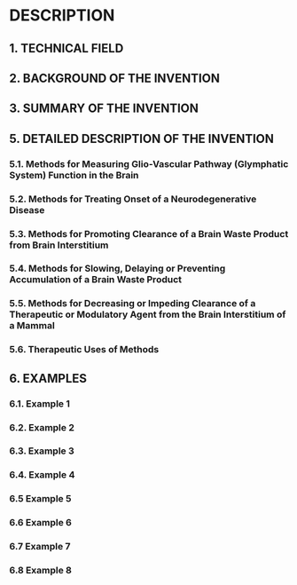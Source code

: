 # DESCRIPTION

## 1. TECHNICAL FIELD

## 2. BACKGROUND OF THE INVENTION

## 3. SUMMARY OF THE INVENTION

## 5. DETAILED DESCRIPTION OF THE INVENTION

### 5.1. Methods for Measuring Glio-Vascular Pathway (Glymphatic System) Function in the Brain

### 5.2. Methods for Treating Onset of a Neurodegenerative Disease

### 5.3. Methods for Promoting Clearance of a Brain Waste Product from Brain Interstitium

### 5.4. Methods for Slowing, Delaying or Preventing Accumulation of a Brain Waste Product

### 5.5. Methods for Decreasing or Impeding Clearance of a Therapeutic or Modulatory Agent from the Brain Interstitium of a Mammal

### 5.6. Therapeutic Uses of Methods

## 6. EXAMPLES

### 6.1. Example 1

### 6.2. Example 2

### 6.3. Example 3

### 6.4. Example 4

### 6.5 Example 5

### 6.6 Example 6

### 6.7 Example 7

### 6.8 Example 8


